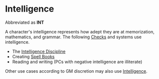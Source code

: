 # Intelligence

Abbreviated as **INT**

A character's intelligence represents how adept they are at memorization, mathematics, and grammar. The following [Checks](../../Game%20Procedures/Core%20Procedures/Check.md) and systems use intelligence.

- The [Intelligence Discipline](../../Magic/Spellcasting/Spellcasting%20Disciplines/Intelligence%20Discipline.md)
- Creating [Spell Books](../../Magic/Spellcasting/Spell%20Books.md)
- Reading and writing (PCs with negative intelligence are illiterate)

Other use cases according to GM discretion may also use [Intelligence]().
